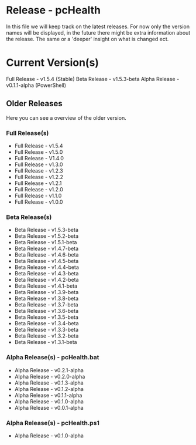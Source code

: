 # Release - pcHealth

In this file we will keep track on the latest releases.
For now only the version names will be displayed, in the future there might be extra information about the release. The same or a 'deeper' insight on what is changed ect.

# Current Version(s)

Full Release - v1.5.4 (Stable)
Beta Release - v1.5.3-beta
Alpha Release - v0.1.1-alpha (PowerShell)

## Older Releases

Here you can see a overview of the older version.

### Full Release(s)

- Full Release - v1.5.4
- Full Release - v1.5.0
- Full Release - V1.4.0
- Full Release - v1.3.0
- Full Release - v1.2.3
- Full Release - v1.2.2
- Full Release - v1.2.1
- Full Release - v1.2.0
- Full Release - v1.1.0
- Full Release - v1.0.0

### Beta Release(s)

- Beta Release - v1.5.3-beta
- Beta Release - v1.5.2-beta
- Beta Release - v1.5.1-beta
- Beta Release - v1.4.7-beta
- Beta Release - v1.4.6-beta
- Beta Release - v1.4.5-beta
- Beta Release - v1.4.4-beta
- Beta Release - v1.4.3-beta
- Beta Release - v1.4.2-beta
- Beta Release - v1.4.1-beta
- Beta Release - v1.3.9-beta
- Beta Release - v1.3.8-beta
- Beta Release - v1.3.7-beta
- Beta Release - v1.3.6-beta
- Beta Release - v1.3.5-beta
- Beta Release - v1.3.4-beta
- Beta Release - v1.3.3-beta
- Beta Release - v1.3.2-beta
- Beta Release - v1.3.1-beta

### Alpha Release(s) - pcHealth.bat

- Alpha Release - v0.2.1-alpha
- Alpha Release - v0.2.0-alpha
- Alpha Release - v0.1.3-alpha
- Alpha Release - v0.1.2-alpha
- Alpha Release - v0.1.1-alpha
- Alpha Release - v0.1.0-alpha
- Alpha Release - v0.0.1-alpha


### Alpha Release(s) - pcHealth.ps1

- Alpha Release - v0.1.0-alpha